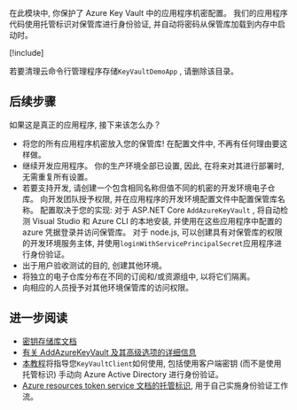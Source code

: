 在此模块中, 你保护了 Azure Key Vault 中的应用程序机密配置。 我们的应用程序代码使用托管标识对保管库进行身份验证, 并自动将密码从保管库加载到内存中启动时。

[!include[](../../../includes/azure-sandbox-cleanup.md)]

若要清理云命令行管理程序存储`KeyVaultDemoApp` , 请删除该目录。

## <a name="next-steps"></a>后续步骤

如果这是真正的应用程序, 接下来该怎么办？

- 将您的所有应用程序机密放入您的保管库! 在配置文件中, 不再有任何理由要这样做。
- 继续开发应用程序。 你的生产环境全部已设置, 因此, 在将来对其进行部署时, 无需重复所有设置。
- 若要支持开发, 请创建一个包含相同名称但值不同的机密的开发环境电子仓库。 向开发团队授予权限, 并在应用程序的开发环境配置文件中配置保管库名称。 配置取决于您的实现: 对于 ASP.NET Core `AddAzureKeyVault` , 将自动检测 Visual Studio 和 Azure CLI 的本地安装, 并使用在这些应用程序中配置的 azure 凭据登录并访问保管库。 对于 node.js, 可以创建具有对保管库的权限的开发环境服务主体, 并使用`loginWithServicePrincipalSecret`应用程序进行身份验证。
- 出于用户验收测试的目的, 创建其他环境。
- 将独立的电子仓库分布在不同的订阅和/或资源组中, 以将它们隔离。
- 向相应的人员授予对其他环境保管库的访问权限。

## <a name="further-reading"></a>进一步阅读

- [密钥存储库文档](https://docs.microsoft.com/azure/key-vault/)
- [有关 AddAzureKeyVault 及其高级选项的详细信息](https://docs.microsoft.com/aspnet/core/security/key-vault-configuration?view=aspnetcore-2.1&tabs=aspnetcore2x)
- [本教程](https://docs.microsoft.com/azure/key-vault/key-vault-use-from-web-application)将指导您`KeyVaultClient`如何使用, 包括使用客户端密钥 (而不是使用托管标识) 手动向 Azure Active Directory 进行身份验证。
- [Azure resources token service 文档的托管标识](https://docs.microsoft.com/azure/app-service/app-service-managed-service-identity#using-the-rest-protocol), 用于自己实施身份验证工作流。